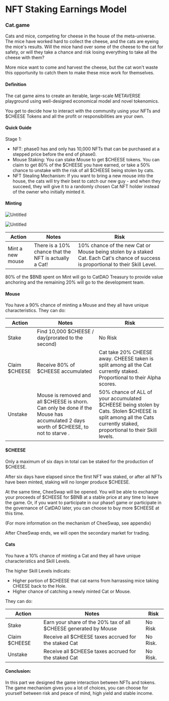 # NFT Staking Earnings Model

### Cat.game

Cats and mice, competing for cheese in the house of the meta-universe. The mice have worked hard to collect the cheese, and the cats are eyeing the mice's results. Will the mice hand over some of the cheese to the cat for safety, or will they take a chance and risk losing everything to take all the cheese with them?

More mice want to come and harvest the cheese, but the cat won't waste this opportunity to catch them to make these mice work for themselves.

#### Definition

The cat game aims to create an iterable, large-scale METAVERSE playground using well-designed economical model and novel tokenomics.

You get to decide how to interact with the community using your NFTs and $CHEESE Tokens and all the profit or responsibilities are your own.

#### Quick Guide

Stage 1:

* NFT: phase0 has and only has 10,000 NFTs that can be purchased at a stepped price before the end of phase0.
* Mouse Staking: You can stake Mouse to get $CHEESE tokens. You can claim to get 80% of the $CHEESE you have earned, or take a 50% chance to unstake with the risk of all $CHEESE being stolen by cats.
* NFT Stealing Mechanism: If you want to bring a new mouse into the house, the cats will try their best to catch our new guy - and when they succeed, they will give it to a randomly chosen Cat NFT holder instead of the owner who initially minted it.

#### Minting

![Untitled](https://s3-us-west-2.amazonaws.com/secure.notion-static.com/d10f2b36-636e-434a-952b-a7dd4628eecf/Untitled.png)

![Untitled](https://s3-us-west-2.amazonaws.com/secure.notion-static.com/2bb09d1a-75c5-44b8-8081-4d01add77cb7/Untitled.png)

| Action           | Notes                                                 | Risk                                                                                                                                |
| ---------------- | ----------------------------------------------------- | ----------------------------------------------------------------------------------------------------------------------------------- |
| Mint a new mouse | There is a 10% chance that the NFT is actually a Cat! | 10% chance of the new Cat or Mouse being stolen by a staked Cat. Each Cat's chance of success is proportional to their Skill Level. |

80% of the $BNB spent on Mint will go to CatDAO Treasury to provide value anchoring and the remaining 20% will go to the development team.

#### Mouse

You have a 90% chance of minting a Mouse and they all have unique characteristics. They can do:

| Action        | Notes                                                                                                                                | Risk                                                                                                                                                                 |
| ------------- | ------------------------------------------------------------------------------------------------------------------------------------ | -------------------------------------------------------------------------------------------------------------------------------------------------------------------- |
| Stake         | Find 10,000 $CHEESE / day(prorated to the second)                                                                                    | No Risk                                                                                                                                                              |
| Claim $CHEESE | Receive 80% of $CHEESE accumulated                                                                                                   | Cat take 20% CHEESE away. CHEESE taken is split among all the Cat currently staked. Proportional to their Alpha scores.                                              |
| Unstake       | Mouse is removed and all $CHEESE is shorn. Can only be done if the Mouse has accumulated 2 days worth of $CHEESE, to not to starve . | 50% chance of ALL of your accumulated $CHEESE being stolen by Cats. Stolen $CHEESE is split among all the Cats currently staked, proportional to their Skill levels. |

#### $CHEESE

Only a maximum of six days in total can be staked for the production of $CHEESE.

After six days have elapsed since the first NFT was staked, or after all NFTs have been minted, staking will no longer produce $CHEESE.

At the same time, CheeSwap will be opened. You will be able to exchange your proceeds of $CHEESE for $BNB at a stable price at any time to leave the game. Or, if you want to participate in our phase1 game or participate in the governance of CatDAO later, you can choose to buy more $CHEESE at this time.

(For more information on the mechanism of CheeSwap, see appendix)

After CheeSwap ends, we will open the secondary market for trading.

#### Cats

You have a 10% chance of minting a Cat and they all have unique characteristics and Skill Levels.

The higher Skill Levels indicats:

* Higher portion of $CHEESE that cat earns from harrassing mice taking CHEESE back to the Hole.
* Higher chance of catching a newly minted Cat or Mouse.

They can do:

| Action        | Notes                                                            | Risk     |
| ------------- | ---------------------------------------------------------------- | -------- |
| Stake         | Earn your share of the 20% tax of all $CHEESE generated by Mouse | No Risk  |
| Claim $CHEESE | Receive all $CHEESE taxes accrued for the staked Cat             | No Risk. |
| Unstake       | Receive all $CHEESe taxes accrued for the staked Cat             | No Risk. |

#### Conclusion:

In this part we designed the game interaction between NFTs and tokens. The game mechanism gives you a lot of choices, you can choose for yourself between risk and peace of mind, high yield and stable income.
